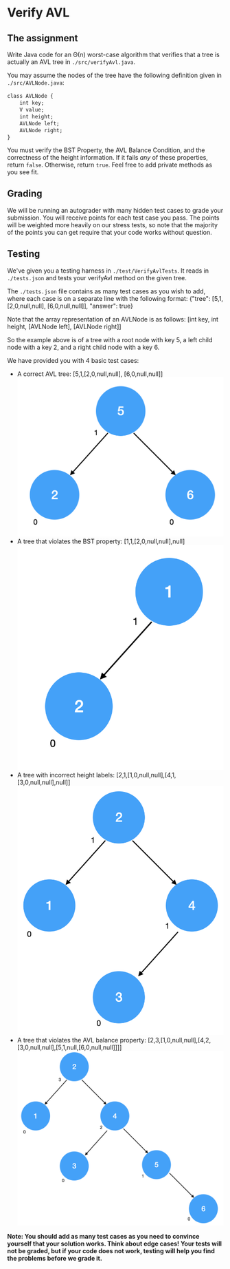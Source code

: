 # Verify AVL

## The assignment
Write Java code for an Θ(n) worst-case algorithm that verifies that a tree is actually an AVL tree in `./src/verifyAvl.java`.

You may assume the nodes of the tree have the following definition given in `./src/AVLNode.java`:
```
class AVLNode {
    int key;
    V value;
    int height;
    AVLNode left;
    AVLNode right;
}
```
You must verify the BST Property, the AVL Balance Condition, and the correctness of the height information. If it fails *any* of these properties, return `false`. Otherwise, return `true`. Feel free to add private methods as you see fit.

## Grading
We will be running an autograder with many hidden test cases to grade your submission. You will receive points for each test case you pass. The points will be weighted more heavily on our stress tests, so note that the majority of the points you can get require that your code works without question.

## Testing
We've given you a testing harness in `./test/VerifyAvlTests`. It reads in `./tests.json` and tests your verifyAvl method on the given tree.

The `./tests.json` file contains as many test cases as you wish to add, where each case is on a separate line with the following format:
  {"tree": [5,1,[2,0,null,null], [6,0,null,null]], "answer": true}

Note that the array representation of an AVLNode is as follows:
[int key, int height, [AVLNode left], [AVLNode right]]

So the example above is of a tree with a root node with key 5, a left child node with a key 2, and a right child node with a key 6.

We have provided you with 4 basic test cases:
- A correct AVL tree: [5,1,[2,0,null,null], [6,0,null,null]]
![Correct AVL](./img/correct.png)
- A tree that violates the BST property: [1,1,[2,0,null,null],null]
![Incorrect BST](./img/bst.png)
- A tree with incorrect height labels: [2,1,[1,0,null,null],[4,1,[3,0,null,null],null]]
![Incorrect heights](./img/height.png)
- A tree that violates the AVL balance property: [2,3,[1,0,null,null],[4,2,[3,0,null,null],[5,1,null,[6,0,null,null]]]]
![Incorrect AVL](./img/avl.png)

**Note: You should add as many test cases as you need to convince yourself that your solution works. Think about edge cases! Your tests will not be graded, but if your code does not work, testing will help you find the problems before we grade it.** 